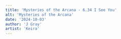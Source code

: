 ```yaml
---
title: 'Mysteries of the Arcana - 6.34 I See You'
alt: 'Mysteries of the Arcana'
date: '2024-10-03'
author: 'J Gray'
artist: 'Keira'
---
```

